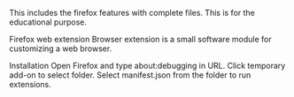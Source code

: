 

This includes the firefox features with complete files. This is for the educational purpose.

Firefox web extension
Browser extension is a small software module for customizing a web browser. 

Installation
Open Firefox and type about:debugging in URL. Click temporary add-on to select folder. Select manifest.json from the folder to run extensions.




